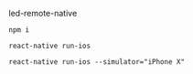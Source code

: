 led-remote-native

``` npm i ```

``` react-native run-ios ```

``` react-native run-ios --simulator="iPhone X" ```
